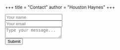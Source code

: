 +++
title = "Contact"
author = "Houston Haynes"
+++ 

<div id="container" class="ld-over">
  <div id="output"></div> 
      <form id="submitMessage" method="post" style="visibility:visible;"> 
        <div class="form-group"> 
          <input type="text" id="name" class="form-control" placeholder="Your name" required>
        </div>
        <div class="form-group">
          <input type="email" id="email" class="form-control" placeholder="Your email" required>
        </div>
        <div class="form-group">
          <textarea id="message" class="form-control" placeholder="Type your message..." required></textarea>
        </div>
        <input class="button-primary" type="submit" value="Submit">
      </form>
</div>
<div id="AzureFunctionHeartbeat" ><img class="ld ld-heartbeat" src="/img/Function Apps.svg" height="50" width="50" style="vertical-align:middle;visibility:hidden;"/></div>